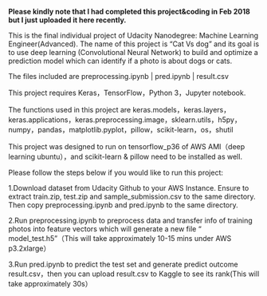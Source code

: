 **Please kindly note that I had completed this project&coding in Feb 2018 but I just uploaded it here recently.**

This is the final individual project of Udacity Nanodegree: Machine Learning Engineer(Advanced). The name of this project is “Cat Vs dog” and its goal is to use deep learning (Convolutional Neural Network) to build and optimize a prediction model which can identify if a photo is about dogs or cats.


The files included are preprocessing.ipynb | pred.ipynb | result.csv

This project requires Keras，TensorFlow，Python 3，Jupyter notebook. 

The functions used in this project are keras.models，keras.layers，keras.applications，keras.preprocessing.image，sklearn.utils，h5py，numpy，pandas，matplotlib.pyplot，pillow，scikit-learn，os，shutil

This project was designed to run on tensorflow_p36 of AWS AMI（deep learning ubuntu），and scikit-learn & pillow need to be installed as well.


Please follow the steps below if you would like to run this project:

1.Download dataset from Udacity Github to your AWS Instance. Ensure to extract train.zip, test.zip and sample_submission.csv to the same directory. Then copy preprocessing.ipynb and pred.ipynb to the same directory.

2.Run preprocessing.ipynb to preprocess data and transfer info of training photos into feature vectors which will generate a new file “ model_test.h5”（This will take approximately 10-15 mins under AWS p3.2xlarge）

3.Run pred.ipynb to predict the test set and generate predict outcome result.csv，then you can upload result.csv to Kaggle to see its rank(This will take approximately 30s）
